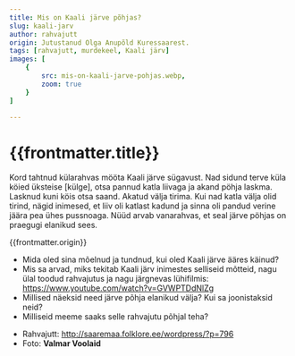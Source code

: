 ```yaml
---
title: Mis on Kaali järve põhjas?
slug: kaali-jarv
author: rahvajutt
origin: Jutustanud Olga Anupõld Kuressaarest.
tags: [rahvajutt, murdekeel, Kaali järv]
images: [
    {
        src: mis-on-kaali-jarve-pohjas.webp, 
        zoom: true
    }
]

---
```


<h1 class="story-h1">
    {{frontmatter.title}}
</h1>

Kord tahtnud külarahvas mööta Kaali järve sügavust. Nad sidund terve küla köied üksteise \[külge\], otsa pannud katla liivaga ja akand pöhja laskma. Lasknud kuni köis otsa saand. Akatud välja tirima. Kui nad katla välja olid tirind, nägid inimesed, et liiv oli katlast kadund ja sinna oli pandud verine jäära pea ühes pussnoaga. Nüüd arvab vanarahvas, et seal järve pöhjas on praegugi elanikud sees.


<div class="story-origin">
    {{frontmatter.origin}}
</div>


<details-wrapper summary="Mõtlemiseks ja arutlemiseks" >

- Mida oled sina mõelnud ja tundnud, kui oled Kaali järve ääres käinud?
- Mis sa arvad, miks tekitab Kaali järv inimestes selliseid mõtteid, nagu ülal toodud rahvajutus ja nagu järgnevas lühifilmis: https://www.youtube.com/watch?v=GVWPTDdNlZg
- Millised näeksid need järve põhja elanikud välja? Kui sa joonistaksid neid?
- Milliseid meeme saaks selle rahvajutu põhjal teha?

</details-wrapper>


<details-wrapper summary="Allikad" class="text-sm" icon="IconSources">

- Rahvajutt: http://saaremaa.folklore.ee/wordpress/?p=796
- Foto: **Valmar Voolaid**

</details-wrapper>



